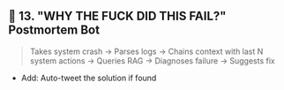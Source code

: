## 🎯 13. **"WHY THE FUCK DID THIS FAIL?" Postmortem Bot**

> Takes system crash → Parses logs → Chains context with last N system actions → Queries RAG → Diagnoses failure → Suggests fix

- Add: Auto-tweet the solution if found
